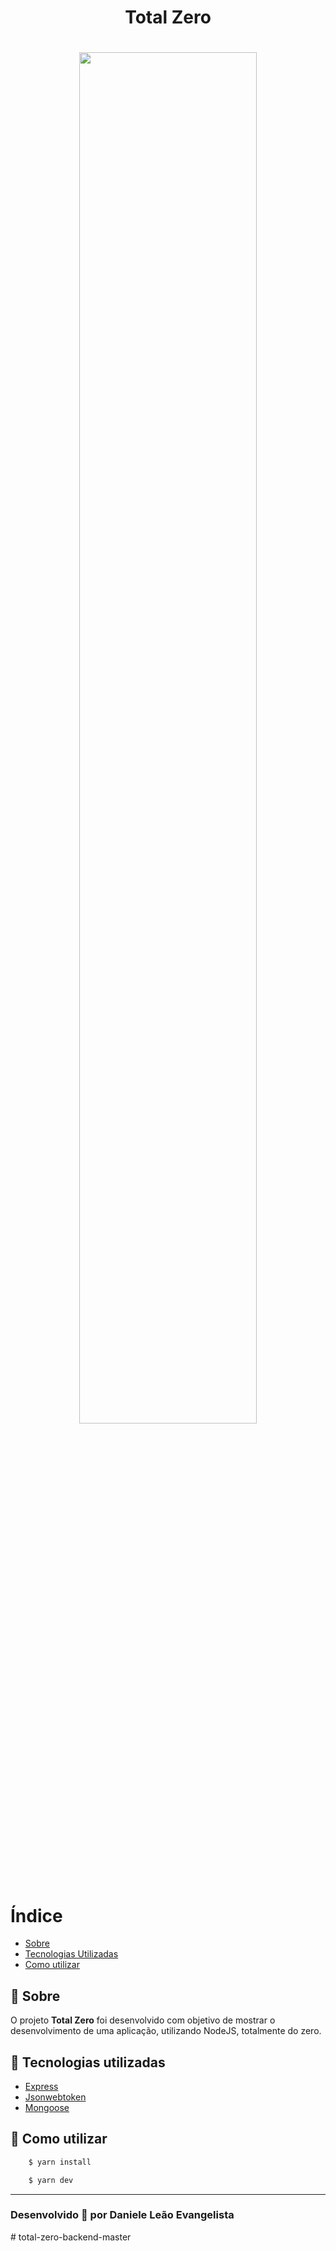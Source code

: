 <h1 align="center">
Total Zero
</h1>
<h1 align="center"><img src="https://terminalroot.com.br/assets/img/js/nodejs.jpg" heigh="75%" width="75%"></h1>

# Índice

- [Sobre](#-sobre)
- [Tecnologias Utilizadas](#-tecnologias-utilizadas)
- [Como utilizar](#-como-utilizar)

## 🔖 Sobre

O projeto **Total Zero** foi desenvolvido com objetivo de mostrar o desenvolvimento de uma aplicação, utilizando NodeJS, totalmente do zero.

## 🚀 Tecnologias utilizadas

- [Express](http://expressjs.com/en/5x/api.html#app.use)
- [Jsonwebtoken](https://github.com/auth0/node-jsonwebtoken#readme)
- [Mongoose](https://mongoosejs.com/docs/guide.html)

## 🤔 Como utilizar

```bash
    $ yarn install

    $ yarn dev
```

---

<h3>Desenvolvido 💜 por Daniele Leão Evangelista</h3>
# total-zero-backend-master
